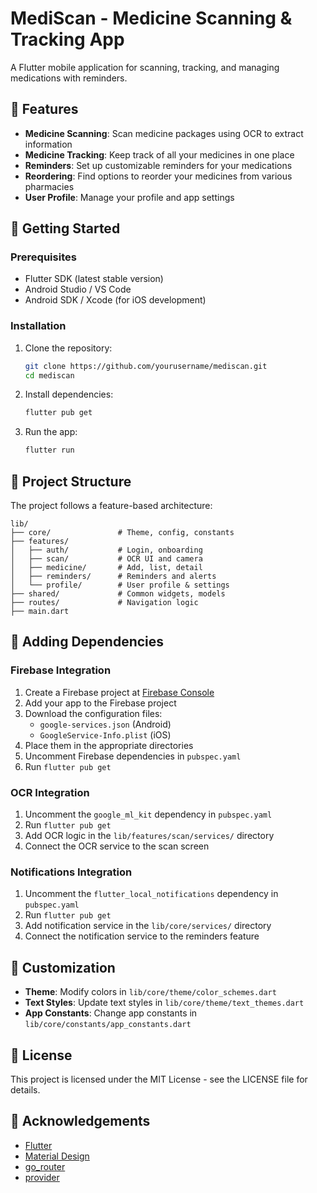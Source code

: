 # MediScan - Medicine Scanning & Tracking App

A Flutter mobile application for scanning, tracking, and managing medications with reminders.

## 📱 Features

- **Medicine Scanning**: Scan medicine packages using OCR to extract information
- **Medicine Tracking**: Keep track of all your medicines in one place
- **Reminders**: Set up customizable reminders for your medications
- **Reordering**: Find options to reorder your medicines from various pharmacies
- **User Profile**: Manage your profile and app settings

## 🚀 Getting Started

### Prerequisites

- Flutter SDK (latest stable version)
- Android Studio / VS Code
- Android SDK / Xcode (for iOS development)

### Installation

1. Clone the repository:

   ```bash
   git clone https://github.com/yourusername/mediscan.git
   cd mediscan
   ```

2. Install dependencies:

   ```bash
   flutter pub get
   ```

3. Run the app:
   ```bash
   flutter run
   ```

## 🧩 Project Structure

The project follows a feature-based architecture:

```
lib/
├── core/               # Theme, config, constants
├── features/
│   ├── auth/           # Login, onboarding
│   ├── scan/           # OCR UI and camera
│   ├── medicine/       # Add, list, detail
│   ├── reminders/      # Reminders and alerts
│   └── profile/        # User profile & settings
├── shared/             # Common widgets, models
├── routes/             # Navigation logic
├── main.dart
```

## 🔌 Adding Dependencies

### Firebase Integration

1. Create a Firebase project at [Firebase Console](https://console.firebase.google.com/)
2. Add your app to the Firebase project
3. Download the configuration files:
   - `google-services.json` (Android)
   - `GoogleService-Info.plist` (iOS)
4. Place them in the appropriate directories
5. Uncomment Firebase dependencies in `pubspec.yaml`
6. Run `flutter pub get`

### OCR Integration

1. Uncomment the `google_ml_kit` dependency in `pubspec.yaml`
2. Run `flutter pub get`
3. Add OCR logic in the `lib/features/scan/services/` directory
4. Connect the OCR service to the scan screen

### Notifications Integration

1. Uncomment the `flutter_local_notifications` dependency in `pubspec.yaml`
2. Run `flutter pub get`
3. Add notification service in the `lib/core/services/` directory
4. Connect the notification service to the reminders feature

## 🎨 Customization

- **Theme**: Modify colors in `lib/core/theme/color_schemes.dart`
- **Text Styles**: Update text styles in `lib/core/theme/text_themes.dart`
- **App Constants**: Change app constants in `lib/core/constants/app_constants.dart`

## 📝 License

This project is licensed under the MIT License - see the LICENSE file for details.

## 🙏 Acknowledgements

- [Flutter](https://flutter.dev/)
- [Material Design](https://material.io/design)
- [go_router](https://pub.dev/packages/go_router)
- [provider](https://pub.dev/packages/provider)
